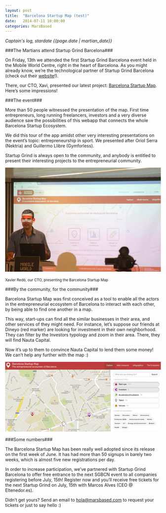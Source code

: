 ```yaml
---
layout: post
title:  "Barcelona Startup Map (test)"
date:   2014-07-11 10:00:00
categories: MarsBased
---
```


*Captain's log, stardate {{page.date | martian_date}}*

###The Martians attend Startup Grind Barcelona###

On Friday, 13th we attended the first Startup Grind Barcelona event held in the Mobile World Centre, right in the heart of Barcelona. As you might already know, we’re the technological partner of Startup Grind Barcelona (check out their <a href="http://startupgrind.cat/" title="Startup Grind Barcelona's website" target="_blank">website</a>!).

There, our CTO, Xavi, presented our latest project: <a href="http://bcn.cat/bcnstartupmap" title="Barcelona Startup Map" target="_blank">Barcelona Startup Map</a>. Here’s some impressions!

<!--more-->

###The event###

More than 50 people witnessed the presentation of the map. First time entrepreneurs, long running freelancers, investors and a very diverse audience saw the possibilities of this webapp that connects the whole Barcelona Startup Ecosystem.

We did this tour of the app amidst other very interesting presentations on the event’s topic: entrepreneurship in sport. We presented after Oriol Serra (Nektria) and Guillermo Llibre (Gymforless).

Startup Grind is always open to the community, and anybody is entitled to present their interesting projects to the entrepreneurial community.

<img src="/images/blog/post10b.png" alt="Xavier Redó presenting the Barcelona Startup Map" title="Xavier Redó presenting the Barcelona Startup Map" class="img-center img-rounded img-responsive" />
<p class="text-center img-footer"><small>Xavier Redó, our CTO, presenting the Barcelona Startup Map</small></p>

###By the community, for the community###

Barcelona Startup Map was first conceived as a tool to enable all the actors in the entrepreneurial ecosystem of Barcelona to interact with each other, by being able to find one another in a map.

This way, start-ups can find all the similar businesses in their area, and other services of they might need. For instance, let’s suppose our friends at Dineyo (red marker) are looking for investment in their own neighborhood. They can filter by the Investors typology and zoom in their area. There, they will find Nauta Capital.

Now it’s up to them to convince Nauta Capital to lend them some money! We can’t help any further with the map :)

<img src="/images/blog/post10.png" alt="Barcelona Startup Map" title="Barcelona Startup Map" class="img-center img-rounded img-responsive" />

###Some numbers###

The Barcelona Startup Map has been really well adopted since its release on the first week of June. It has had more than 50 signups in barely two weeks, which is almost five new registrations per day.

In order to increase participation, we’ve partnered with Startup Grind Barcelona to offer free entrance to the next SGBCN event to all companies registering before July, 15th! Register now and you’ll receive free tickets for the next Startup Grind on July, 15th with Marcos Alves (CEO @ Eltenedor.es).

Didn’t get yours? Send an email to <a href="mailto:hola@marsbased.com" title="Our email address">hola@marsbased.com</a> to request your tickets or just to say hello :)
